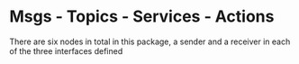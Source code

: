 # Msgs - Topics - Services - Actions
There are six nodes in total in this package, a sender and a receiver in each of the three interfaces defined
